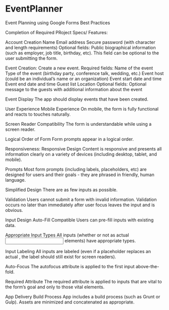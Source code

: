 # EventPlanner
Event Planning using Google Forms Best Practices
 

Completion of Required PRoject Specs/ Features:

Account Creation
  Name
  Email address
  Secure password (with character and length requirements)
  Optional fields:
  Public biographical information (such as employer, job title, birthday, etc). This field can be optional to the user submitting the form.

Event Creation: Create a new event.
  Required fields:
    Name of the event
    Type of the event (birthday party, conference talk, wedding, etc.)
    Event host (could be an individual’s name or an organization)
    Event start date and time
    Event end date and time
    Guest list
    Location
  Optional fields:
    Optional message to the guests with additional information about the event

Event Display
  The app should display events that have been created.

User Experience
  Mobile Experience
    On mobile, the form is fully functional and reacts to touches naturally.

  Screen Reader Compatibility
    The form is understandable while using a screen reader.

  Logical Order of Form
    Form prompts appear in a logical order.

Responsiveness: Responsive Design
  Content is responsive and presents all information clearly on a variety of devices (including desktop, tablet, and mobile).
  
Prompts
  Most form prompts (including labels, placeholders, etc) are designed for users and their goals - they are phrased in friendly, human language.

Simplified Design
  There are as few inputs as possible.

Validation
  Users cannot submit a form with invalid information. Validation occurs no later than immediately after user focus leaves the input and is obvious.

Input Design
  Auto-Fill Compatible
    Users can pre-fill inputs with existing data.

  Appropriate Input Types
    All inputs (whether or not as actual <input> elements) have appropriate types.

  Input Labeling
    All inputs are labeled (even if a placeholder replaces an actual <label>, the label should still exist for screen readers).

  Auto-Focus
    The autofocus attribute is applied to the first input above-the-fold.

  Required Attribute
    The required attribute is applied to inputs that are vital to the form’s goal and only to those vital elements.

App Delivery
  Build Process
  App includes a build process (such as Grunt or Gulp). Assets are minimized and concatenated as appropriate.
